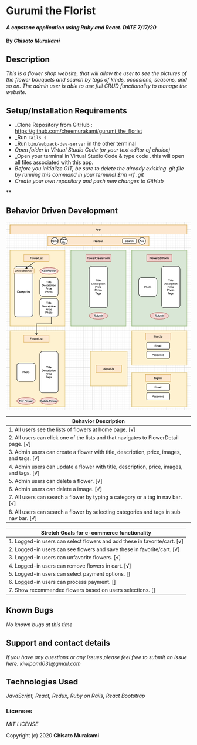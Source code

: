 # **Gurumi the Florist**

#### _A capstone application using Ruby and React. DATE 7/17/20_

#### By _**Chisato Murakami**_

## Description

_This is a flower shop website, that will allow the user to see the pictures of the flower bouquets and search by tags of kinds, occasions, seasons, and so on. The admin user is able to use full CRUD functionality to manage the website._ 

## Setup/Installation Requirements

* _Clone Repository from GitHub : https://github.com/cheemurakami/gurumi_the_florist
* _Run `rails s`
* _Run `bin/webpack-dev-server` in the other terminal
* _Open folder in Virtual Studio Code (or your text editor of choice)_
* _Open your terminal in Virtual Studio Code & type code . this will open all files associated with this app. 
* _Before you initialize GIT, be sure to delete the already exisiting .git file by running this command in your terminal $rm -rf .git_
* _Create your own repository and push new changes to GitHub_

**

## Behavior Driven Development 

![tree](./diagram1.png)

|   **Behavior Description**        |
|-------------------------------|
| 1. All users see the lists of flowers at home page. [√]|
| 2. All users can click one of the lists and that navigates to FlowerDetail page. [√]|
| 3. Admin users can create a flower with title, description, price, images, and tags. [√]|
| 4. Admin users can update a flower with title, description, price, images, and tags. [√]|
| 5. Admin users can delete a flower. [√]|
| 6. Admin users can delete a image. [√]|
| 7. All users can search a flower by typing a category or a tag in nav bar. [√]|
| 8. All users can search a flower by selecting categories and tags in sub nav bar. [√]|

|   **Stretch Goals for e-commerce functionality**        |
|-------------------------------|
| 1. Logged-in users can select flowers and add these in favorite/cart. [√]|
| 2. Logged-in users can see flowers and save these in favorite/cart. [√]|
| 3. Logged-in users can unfavorite flowers. [√]|
| 4. Logged-in users can remove flowers in cart. [√]|
| 5. Logged-in users can select payment options. []|
| 6. Logged-in users can process payment. []|
| 7. Show recommended flowers based on users selections. []|


## Known Bugs

_No known bugs at this time_

## Support and contact details

_If you have any questions or any issues please feel free to submit an issue here: kiwipom1031@gmail.com_

## Technologies Used

_JavaScript, React, Redux, Ruby on Rails, React Bootstrap_ 


### Licenses
*MIT LICENSE*

Copyright (c) 2020 **Chisato Murakami**

